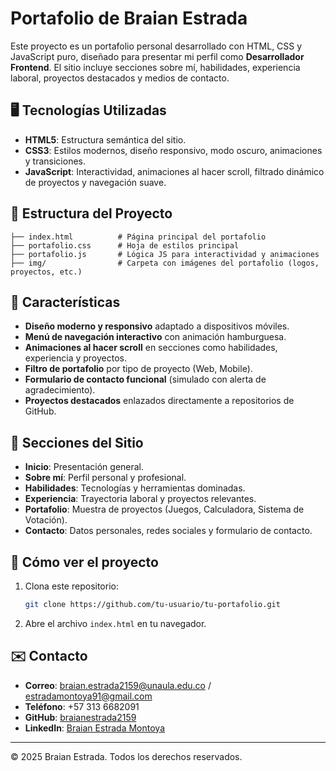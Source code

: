 
# Portafolio de Braian Estrada

Este proyecto es un portafolio personal desarrollado con HTML, CSS y JavaScript puro, diseñado para presentar mi perfil como **Desarrollador Frontend**. El sitio incluye secciones sobre mí, habilidades, experiencia laboral, proyectos destacados y medios de contacto.

## 🖥️ Tecnologías Utilizadas

- **HTML5**: Estructura semántica del sitio.
- **CSS3**: Estilos modernos, diseño responsivo, modo oscuro, animaciones y transiciones.
- **JavaScript**: Interactividad, animaciones al hacer scroll, filtrado dinámico de proyectos y navegación suave.

## 📁 Estructura del Proyecto

```
├── index.html          # Página principal del portafolio
├── portafolio.css      # Hoja de estilos principal
├── portafolio.js       # Lógica JS para interactividad y animaciones
├── img/                # Carpeta con imágenes del portafolio (logos, proyectos, etc.)
```

## 📌 Características

- **Diseño moderno y responsivo** adaptado a dispositivos móviles.
- **Menú de navegación interactivo** con animación hamburguesa.
- **Animaciones al hacer scroll** en secciones como habilidades, experiencia y proyectos.
- **Filtro de portafolio** por tipo de proyecto (Web, Mobile).
- **Formulario de contacto funcional** (simulado con alerta de agradecimiento).
- **Proyectos destacados** enlazados directamente a repositorios de GitHub.

## 🧠 Secciones del Sitio

- **Inicio**: Presentación general.
- **Sobre mí**: Perfil personal y profesional.
- **Habilidades**: Tecnologías y herramientas dominadas.
- **Experiencia**: Trayectoria laboral y proyectos relevantes.
- **Portafolio**: Muestra de proyectos (Juegos, Calculadora, Sistema de Votación).
- **Contacto**: Datos personales, redes sociales y formulario de contacto.


## 🚀 Cómo ver el proyecto

1. Clona este repositorio:
   ```bash
   git clone https://github.com/tu-usuario/tu-portafolio.git
   ```
2. Abre el archivo `index.html` en tu navegador.

## ✉️ Contacto

- **Correo**: braian.estrada2159@unaula.edu.co / estradamontoya91@gmail.com  
- **Teléfono**: +57 313 6682091  
- **GitHub**: [braianestrada2159](https://github.com/braianestrada2159)  
- **LinkedIn**: [Braian Estrada Montoya](https://www.linkedin.com/in/braian-estrada-montoya-985257367)

---

© 2025 Braian Estrada. Todos los derechos reservados.
